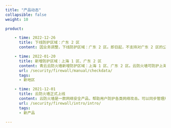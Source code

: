 ```yaml
---
title: "产品动态"
collapsible: false
weight: 10

product:

    - time: 2022-12-26
      title: 下线防护区域：广东 2 区
      content: 因业务调整，下线防护区域：广东 2 区。即日起，不支持对广东 2 区的公网 IP 资产进行防护。

    - time: 2022-01-20
      title: 新增防护区域：上海 1 区、广东 2 区
      content: 青云云防火墙新增防护区域：上海 1 区、广东 2 区。云防火墙可防护上海 1 区、广东 2 区、北京 3 区的公网 IP，用户可在业务系统资产页面一键开启安全防护，零成本部署，且支持弹性扩容。
      url: /security/firewall/manual/checkdata/
      tags:
      - 新地区

    - time: 2021-12-01
      title: 云防火墙正式上线
      content: 云防火墙是一款网络安全产品，帮助用户防护各类网络攻击。可以同步管理用户在不同可用区的公网IP资产；支持一键式开启防护，不影响用户的业务；支持入侵攻击防护功能，具备最新的漏洞防护特征库；支持应用级的五元组拦截策略配置。
      url: /security/firewall/intro/intro/
      tags:
      - 新产品
    
---
```



